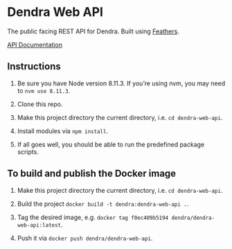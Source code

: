 # Dendra Web API

The public facing REST API for Dendra. Built using [Feathers](https://feathersjs.com).

[API Documentation](https://dendrascience.github.io/dendra-json-schema/)


## Instructions

1. Be sure you have Node version 8.11.3. If you’re using nvm, you may need to `nvm use 8.11.3`.

2. Clone this repo.

3. Make this project directory the current directory, i.e. `cd dendra-web-api`.

4. Install modules via `npm install`.

5. If all goes well, you should be able to run the predefined package scripts.


## To build and publish the Docker image

1. Make this project directory the current directory, i.e. `cd dendra-web-api`.

2. Build the project `docker build -t dendra:dendra-web-api .`.

3. Tag the desired image, e.g. `docker tag f0ec409b5194 dendra/dendra-web-api:latest`.

4. Push it via `docker push dendra/dendra-web-api`.
